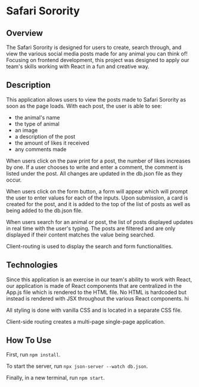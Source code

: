 # Safari Sorority

## Overview

The Safari Sorority is designed for users to create, search through, and view the various social media posts made for any animal you can think of!  Focusing on frontend development, this project was designed to apply our team's skills working with React in a fun and creative way.

## Description

This application allows users to view the posts made to Safari Sorority as soon as the page loads.  With each post, the user is able to see:
* the animal's name
* the type of animal
* an image
* a description of the post
* the amount of likes it received
* any comments made

When users click on the paw print for a post, the number of likes increases by one.  If a user chooses to write and enter a comment, the comment is listed under the post.  All changes are updated in the db.json file as they occur.

When users click on the form button, a form will appear which will prompt the user to enter values for each of the inputs.  Upon submission, a card is created for the post, and it is added to the top of the list of posts as well as being added to the db.json file.

When users search for an animal or post, the list of posts displayed updates in real time with the user's typing.  The posts are filtered and are only displayed if their content matches the value being searched.

Client-routing is used to display the search and form functionalities.

## Technologies

Since this application is an exercise in our team's ability to work with React, our application is made of React components that are centralized in the App.js file which is rendered to the HTML file.  No HTML is hardcoded but instead is rendered with JSX throughout the various React components. hi

All styling is done with vanilla CSS and is located in a separate CSS file.

Client-side routing creates a multi-page single-page application.

## How To Use

First, run `npm install`.

To start the server, run `npx json-server --watch db.json`.

Finally, in a new terminal, run `npm start`.
